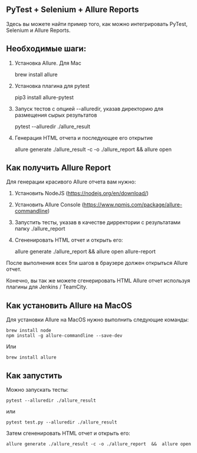 PyTest + Selenium + Allure Reports
----------------------------------
Здесь вы можете найти пример того, как можно 
интегрировать PyTest, Selenium и Allure Reports.

Необходимые шаги:
---
1. Установка Allure. 
Для Mac 

    brew install allure
    
2. Установка плагина для pytest

    pip3 install allure-pytest
    
3. Запуск тестов с опцией --alluredir, указав директорию для размещения сырых результатов

    pytest --alluredir ./allure_result 
    
4. Генерация HTML отчета и последующее его открытие

    allure generate ./allure_result -c -o ./allure_report  &&  allure open


Как получить Allure Report
--------------------------

Для генерации красивого Allure отчета вам нужно:

1) Установить NodeJS (https://nodejs.org/en/download/)
2) Установить Allure Console (https://www.npmjs.com/package/allure-commandline)
3) Запустить тесты, указав в качестве дирректории с результатами
папку ./allure_report
4) Сгененировать HTML отчет и открыть его:


    allure generate ./allure_report  &&  allure open allure-report


После выполнения всех 5ти шагов в браузере должен открыться Allure отчет.

Конечно, вы так же можете сгенерировать HTML Allure отчет
используя плагины для Jenkins / TeamCity.


Как установить Allure на MacOS
------------------------------

Для установки Allure на MacOS нужно выполнить следующие команды:

    brew install node
    npm install -g allure-commandline --save-dev
Или

    brew install allure
    

Как запустить
-------------
    
Можно запускать тесты:

    pytest --alluredir ./allure_result
или

    pytest test.py --alluredir ./allure_result    

Затем сгененировать HTML отчет и открыть его:


    allure generate ./allure_result -c -o ./allure_report  &&  allure open


